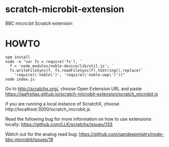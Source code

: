 # scratch-microbit-extension
BBC micro:bit Scratch extension

# HOWTO
```
npm install
node -e "var fs = require('fs'), `
  f = 'node_modules/noble-device/lib/util.js'; `
  fs.writeFileSync(f, fs.readFileSync(f).toString().replace(`
    'require(\'noble\')', 'require(\'noble-uwp\')'))"
node index.js
```

Go to http://scratchx.org/, choose Open Extension URL and paste https://jaafreitas.github.io/scratch-microbit-extension/scratch_microbit.js


if you are running a local instance of ScratchX, choose http://localhost:3000/scratch_microbit.js

Read the following bug for more information on how to use extensions locally:
https://github.com/LLK/scratchx/issues/133

Watch out for the analog read bug:
https://github.com/sandeepmistry/node-bbc-microbit/issues/18
